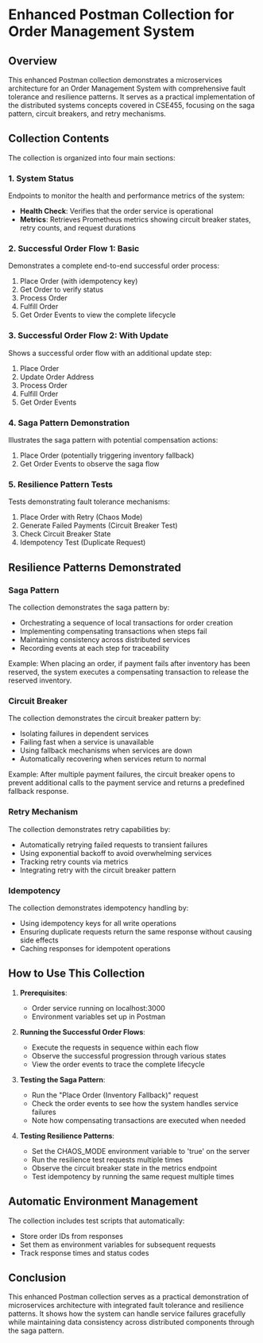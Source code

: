 # Enhanced Postman Collection for Order Management System

## Overview

This enhanced Postman collection demonstrates a microservices architecture for an Order Management System with comprehensive fault tolerance and resilience patterns. It serves as a practical implementation of the distributed systems concepts covered in CSE455, focusing on the saga pattern, circuit breakers, and retry mechanisms.

## Collection Contents

The collection is organized into four main sections:

### 1. System Status
Endpoints to monitor the health and performance metrics of the system:
- **Health Check**: Verifies that the order service is operational
- **Metrics**: Retrieves Prometheus metrics showing circuit breaker states, retry counts, and request durations

### 2. Successful Order Flow 1: Basic
Demonstrates a complete end-to-end successful order process:
1. Place Order (with idempotency key)
2. Get Order to verify status
3. Process Order
4. Fulfill Order
5. Get Order Events to view the complete lifecycle

### 3. Successful Order Flow 2: With Update
Shows a successful order flow with an additional update step:
1. Place Order
2. Update Order Address
3. Process Order
4. Fulfill Order
5. Get Order Events

### 4. Saga Pattern Demonstration
Illustrates the saga pattern with potential compensation actions:
1. Place Order (potentially triggering inventory fallback)
2. Get Order Events to observe the saga flow

### 5. Resilience Pattern Tests
Tests demonstrating fault tolerance mechanisms:
1. Place Order with Retry (Chaos Mode)
2. Generate Failed Payments (Circuit Breaker Test)  
3. Check Circuit Breaker State
4. Idempotency Test (Duplicate Request)

## Resilience Patterns Demonstrated

### Saga Pattern
The collection demonstrates the saga pattern by:
- Orchestrating a sequence of local transactions for order creation
- Implementing compensating transactions when steps fail
- Maintaining consistency across distributed services
- Recording events at each step for traceability

Example: When placing an order, if payment fails after inventory has been reserved, the system executes a compensating transaction to release the reserved inventory.

### Circuit Breaker
The collection demonstrates the circuit breaker pattern by:
- Isolating failures in dependent services
- Failing fast when a service is unavailable
- Using fallback mechanisms when services are down
- Automatically recovering when services return to normal

Example: After multiple payment failures, the circuit breaker opens to prevent additional calls to the payment service and returns a predefined fallback response.

### Retry Mechanism
The collection demonstrates retry capabilities by:
- Automatically retrying failed requests to transient failures
- Using exponential backoff to avoid overwhelming services
- Tracking retry counts via metrics
- Integrating retry with the circuit breaker pattern

### Idempotency
The collection demonstrates idempotency handling by:
- Using idempotency keys for all write operations
- Ensuring duplicate requests return the same response without causing side effects
- Caching responses for idempotent operations

## How to Use This Collection

1. **Prerequisites**:
   - Order service running on localhost:3000
   - Environment variables set up in Postman

2. **Running the Successful Order Flows**:
   - Execute the requests in sequence within each flow
   - Observe the successful progression through various states
   - View the order events to trace the complete lifecycle

3. **Testing the Saga Pattern**:
   - Run the "Place Order (Inventory Fallback)" request
   - Check the order events to see how the system handles service failures
   - Note how compensating transactions are executed when needed

4. **Testing Resilience Patterns**:
   - Set the CHAOS_MODE environment variable to 'true' on the server
   - Run the resilience test requests multiple times
   - Observe the circuit breaker state in the metrics endpoint
   - Test idempotency by running the same request multiple times

## Automatic Environment Management

The collection includes test scripts that automatically:
- Store order IDs from responses
- Set them as environment variables for subsequent requests
- Track response times and status codes

## Conclusion

This enhanced Postman collection serves as a practical demonstration of microservices architecture with integrated fault tolerance and resilience patterns. It shows how the system can handle service failures gracefully while maintaining data consistency across distributed components through the saga pattern.
